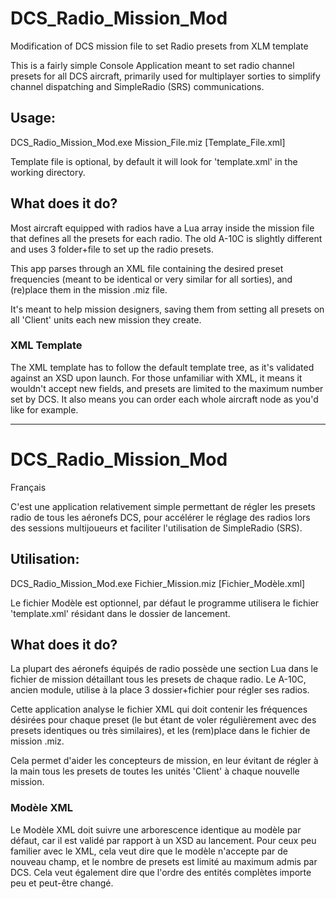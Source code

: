 
# DCS_Radio_Mission_Mod
Modification of DCS mission file to set Radio presets from XLM template

This is a fairly simple Console Application meant to set radio channel presets for all DCS aircraft, primarily used for multiplayer sorties to simplify channel dispatching and SimpleRadio (SRS) communications.

## Usage:
DCS_Radio_Mission_Mod.exe Mission_File.miz [Template_File.xml]

Template file is optional, by default it will look for 'template.xml' in the working directory.

## What does it do?
Most aircraft equipped with radios have a Lua array inside the mission file that defines all the presets for each radio.
The old A-10C is slightly different and uses 3 folder+file to set up the radio presets.

This app parses through an XML file containing the desired preset frequencies (meant to be identical or very similar for all sorties), and (re)place them in the mission .miz file.

It's meant to help mission designers, saving them from setting all presets on all 'Client' units each new mission they create.
 ### XML Template
The XML template has to follow the default template tree, as it's validated against an XSD upon launch.
For those unfamiliar with XML, it means it wouldn't accept new fields, and presets are limited to the maximum number set by DCS.
It also means you can order each whole aircraft node as you'd like for example.

----------
# DCS_Radio_Mission_Mod
Français

C'est une application relativement simple permettant de régler les presets radio de tous les aéronefs DCS, pour accélérer le réglage des radios lors des sessions multijoueurs et faciliter l'utilisation de SimpleRadio (SRS).

## Utilisation:
DCS_Radio_Mission_Mod.exe Fichier_Mission.miz [Fichier_Modèle.xml]

Le fichier Modèle est optionnel, par défaut le programme utilisera le fichier 'template.xml' résidant dans le dossier de lancement.

## What does it do?
La plupart des aéronefs équipés de radio possède une section Lua dans le fichier de mission détaillant tous les presets de chaque radio.
Le A-10C, ancien module, utilise à la place 3 dossier+fichier pour régler ses radios.

Cette application analyse le fichier XML qui doit contenir les fréquences désirées pour chaque preset (le but étant de voler régulièrement avec des presets identiques ou très similaires), et les (rem)place dans le fichier de mission .miz.

Cela permet d'aider les concepteurs de mission, en leur évitant de régler à la main tous les presets de toutes les unités 'Client' à chaque nouvelle mission.

 ### Modèle XML
Le Modèle XML doit suivre une arborescence identique au modèle par défaut, car il est validé par rapport à un XSD au lancement.
Pour ceux peu familier avec le XML, cela veut dire que le modèle n'accepte par de nouveau champ, et le nombre de presets est limité au maximum admis par DCS.
Cela veut également dire que l'ordre des entités complètes importe peu et peut-être changé.
